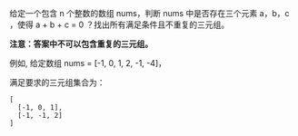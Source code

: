 给定一个包含 n 个整数的数组 nums，判断 nums 中是否存在三个元素 a，b，c ，使得 a + b + c = 0 ？找出所有满足条件且不重复的三元组。

**注意：答案中不可以包含重复的三元组。**

例如, 给定数组 nums = [-1, 0, 1, 2, -1, -4]，

满足要求的三元组集合为：
```
[
  [-1, 0, 1],
  [-1, -1, 2]
]
```